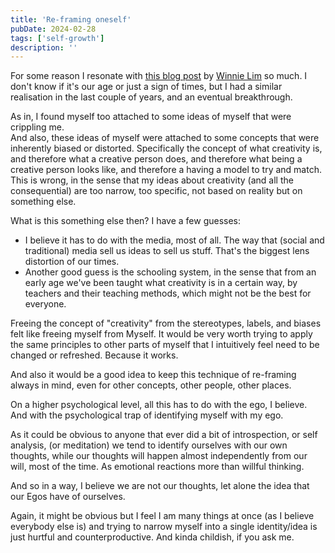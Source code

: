 ```yaml
---
title: 'Re-framing oneself'
pubDate: 2024-02-28
tags: ['self-growth']
description: ''
---
```


For some reason I resonate with [this blog post](https://winnielim.org/journal/from-creativity-to-activity) by [Winnie Lim](https://winnielim.org) so much.
I don't know if it's our age or just a sign of times, but I had a similar realisation in the last couple of years, and an eventual breakthrough.

As in, I found myself too attached to some ideas of myself that were crippling me.<br>
And also, these ideas of myself were attached to some concepts that were inherently biased or distorted.
Specifically the concept of what creativity is, and therefore what a creative person does, and therefore what being a creative person looks like, and therefore a having a model to try and match.
This is wrong, in the sense that my ideas about creativity (and all the consequential) are too narrow, too specific, not based on reality but on something else.

What is this something else then? I have a few guesses:

- I believe it has to do with the media, most of all. The way that (social and traditional) media sell us ideas to sell us stuff. That's the biggest lens distortion of our times.
- Another good guess is the schooling system, in the sense that from an early age we've been taught what creativity is in a certain way, by teachers and their teaching methods, which might not be the best for everyone.

Freeing the concept of "creativity" from the stereotypes, labels, and biases felt like freeing myself from Myself.
It would be very worth trying to apply the same principles to other parts of myself that I intuitively feel need to be changed or refreshed. Because it works.

And also it would be a good idea to keep this technique of re-framing always in mind, even for other concepts, other people, other places.

On a higher psychological level, all this has to do with the ego, I believe. And with the psychological trap of identifying myself with my ego.<br>

As it could be obvious to anyone that ever did a bit of introspection, or self analysis, (or meditation) we tend to identify ourselves with our own thoughts, while our thoughts will happen almost independently from our will, most of the time. As emotional reactions more than willful thinking.<br>

And so in a way, I believe we are not our thoughts, let alone the idea that our Egos have of ourselves.<br>

Again, it might be obvious but I feel I am many things at once (as I believe everybody else is) and trying to narrow myself into a single identity/idea is just hurtful and counterproductive. And kinda childish, if you ask me.
